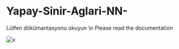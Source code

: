 # Yapay-Sinir-Aglari-NN-

Lütfen dökümantasyonu okuyun
\n
Please read the documentation

![x](https://github.com/skelcanine/Yapay-Sinir-Aglari-NN-/blob/main/images/Resim1.png?raw=true)
